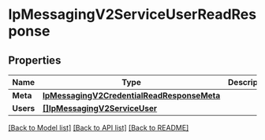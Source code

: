 # IpMessagingV2ServiceUserReadResponse

## Properties

Name | Type | Description | Notes
------------ | ------------- | ------------- | -------------
**Meta** | [**IpMessagingV2CredentialReadResponseMeta**](ip_messaging_v2_credentialReadResponse_meta.md) |  | [optional] 
**Users** | [**[]IpMessagingV2ServiceUser**](ip_messaging.v2.service.user.md) |  | [optional] 

[[Back to Model list]](../README.md#documentation-for-models) [[Back to API list]](../README.md#documentation-for-api-endpoints) [[Back to README]](../README.md)


